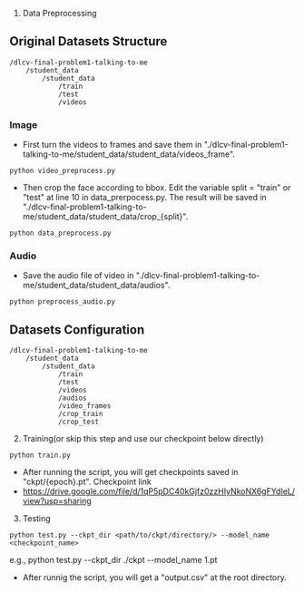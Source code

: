 1. Data Preprocessing

## Original Datasets Structure
```
/dlcv-final-problem1-talking-to-me
    /student_data
        /student_data
            /train
            /test
            /videos
```

### Image
- First turn the videos to frames and save them in "./dlcv-final-problem1-talking-to-me/student_data/student_data/videos_frame".
```
python video_preprocess.py
```
- Then crop the face according to bbox. Edit the variable split = "train" or "test" at line 10 in data_prerpocess.py. The result will be saved in "./dlcv-final-problem1-talking-to-me/student_data/student_data/crop_{split}".
```
python data_preprocess.py
```

### Audio
- Save the audio file of video in "./dlcv-final-problem1-talking-to-me/student_data/student_data/audios".
```
python preprocess_audio.py
```

## Datasets Configuration
```
/dlcv-final-problem1-talking-to-me
    /student_data
        /student_data
            /train
            /test
            /videos
            /audios
            /video_frames
            /crop_train
            /crop_test
```

2. Training(or skip this step and use our checkpoint below directly)
```
python train.py
```
- After running the script, you will get checkpoints saved in "ckpt/{epoch}.pt".
Checkpoint link
- https://drive.google.com/file/d/1qP5pDC40kGjfz0zzHIyNkoNX6gFYdIeL/view?usp=sharing 


3. Testing
```
python test.py --ckpt_dir <path/to/ckpt/directory/> --model_name <checkpoint_name>
```
e.g., python test.py --ckpt_dir ./ckpt --model_name 1.pt

- After runnig the script, you will get a "output.csv" at the root directory.